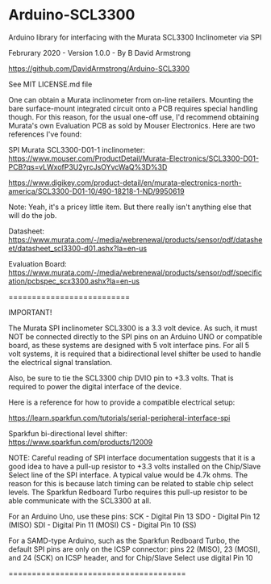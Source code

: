 # Arduino-SCL3300


Arduino library for interfacing with the Murata SCL3300 Inclinometer via SPI

Februrary 2020 - Version 1.0.0 - 
By B David Armstrong

https://github.com/DavidArmstrong/Arduino-SCL3300

See MIT LICENSE.md file

One can obtain a Murata inclinometer from on-line retailers.  Mounting the bare surface-mount integrated circuit onto a PCB requires special handling though. For this reason, for the usual one-off use, I'd recommend obtaining Murata's own Evaluation PCB as sold by Mouser Electronics.  Here are two references I've found:

SPI Murata SCL3300-D01-1 inclinometer: https://www.mouser.com/ProductDetail/Murata-Electronics/SCL3300-D01-PCB?qs=vLWxofP3U2yrcJsOYvcWaQ%3D%3D

https://www.digikey.com/product-detail/en/murata-electronics-north-america/SCL3300-D01-10/490-18218-1-ND/9950619

Note: Yeah, it's a pricey little item.  But there really isn't anything else that will do the job.

Datasheet: https://www.murata.com/-/media/webrenewal/products/sensor/pdf/datasheet/datasheet_scl3300-d01.ashx?la=en-us

Evaluation Board: https://www.murata.com/-/media/webrenewal/products/sensor/pdf/specification/pcbspec_scx3300.ashx?la=en-us

==========================

IMPORTANT!

The Murata SPI inclinometer SCL3300 is a 3.3 volt device.  As such, it must NOT be connected directly to the SPI pins on an Arduino UNO or compatible board, as these systems are designed with 5 volt interface pins.  For all 5 volt systems, it is required that a bidirectional level shifter be used to handle the electrical signal translation.

Also, be sure to tie the SCL3300 chip DVIO pin to +3.3 volts.  That is required to power the digital interface of the device.

Here is a reference for how to provide a compatible electrical setup:

https://learn.sparkfun.com/tutorials/serial-peripheral-interface-spi

Sparkfun bi-directional level shifter: https://www.sparkfun.com/products/12009

NOTE: Careful reading of SPI interface documentation suggests that it is a good idea to have a pull-up resistor to +3.3 volts installed on the Chip/Slave Select line of the SPI interface.  A typical value would be 4.7k ohms.  The reason for this is because latch timing can be related to stable chip select levels.  The Sparkfun Redboard Turbo requires this pull-up resistor to be able communicate with the SCL3300 at all.

For an Arduino Uno, use these pins:
SCK - Digital Pin 13
SDO - Digital Pin 12 (MISO)
SDI - Digital Pin 11 (MOSI)
CS - Digital Pin 10  (SS)

For a SAMD-type Arduino, such as the Sparkfun Redboard Turbo, the default SPI pins are only on the ICSP connector:
pins 22 (MISO), 23 (MOSI), and 24 (SCK) on ICSP header, and for Chip/Slave Select use digital Pin 10

======================================
